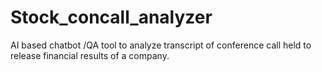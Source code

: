 # Stock_concall_analyzer
AI based chatbot /QA tool to analyze transcript of conference call held to release financial results of a company.
